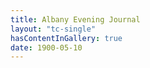 ```yaml
---
title: Albany Evening Journal 
layout: "tc-single"
hasContentInGallery: true
date: 1900-05-10
---
```

